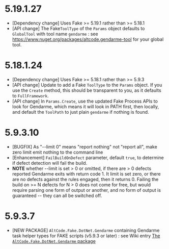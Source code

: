 # 5.19.1.27
* [Dependency change] Uses Fake >= 5.19.1 rather than >= 5.18.1
* [API change] The Fake`ToolType` of the `Params` object defaults to `GlobalTool` with tool name `gendarme` : see https://www.nuget.org/packages/altcode.gendarme-tool for your global tool.

# 5.18.1.24
* [Dependency change] Uses Fake >= 5.18.1 rather than >= 5.9.3
* [API change] Update to add a Fake `ToolType` to the `Params` object.  If you use the `Create` method, this should be transparent to you, as it defaults to `FullFramework`.
* [API change] In `Params.Create`, use the updated Fake Process APIs to look for Gendarme, which means it will look in PATH first, then locally, and default the `ToolPath` to just plain `gendarme` if nothing is found.

# 5.9.3.10
* [BUGFIX] As "--limit 0" means "report nothing" not "report all", make zero limit emit nothing to the command line
* [Enhancement] `FailBuildOnDefect` parameter, default `true`, to determine if defect detection will fail the build.
* **NOTE** whether --limit is set > 0 or omitted, if there are > 0 defects reported Gendarme exits with return code 1.  It limit is set zero, or there are no defects against the rules engaged, then it returns 0.  Failing the build on >= N defects for N > 0 does not come for free, but would require parsing one form of output or another, and no form of output is guaranteed -- they can all be switched off.

# 5.9.3.7
* [NEW PACKAGE] `AltCode.Fake.DotNet.Gendarme` containing Gendarme task helper types for FAKE scripts (v5.9.3 or later) : see Wiki entry [The `AltCode.Fake.DotNet.Gendarme` package](https://github.com/SteveGilham/altcode.Fake/wiki/The-AltCode.Fake.DotNet.Gendarme-package)